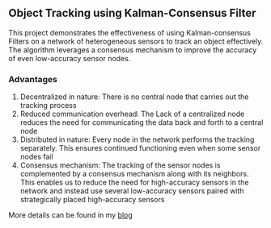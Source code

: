 ## Object Tracking using Kalman-Consensus Filter

This project demonstrates the effectiveness of using Kalman-consensus Filters on a network of heterogeneous sensors to track an object effectively. The algorithm leverages a consensus mechanism to improve the accuracy of even low-accuracy sensor nodes.

### Advantages
1. Decentralized in nature: There is no central node that carries out the tracking process
2. Reduced communication overhead: The Lack of a centralized node reduces the need for communicating the data back and forth to a central node
3. Distributed in nature: Every node in the network performs the tracking separately. This ensures continued functioning even when some sensor nodes fail
4. Consensus mechanism: The tracking of the sensor nodes is complemented by a consensus mechanism along with its neighbors. This enables us to reduce the need for high-accuracy sensors in the network and instead use several low-accuracy sensors paired with strategically placed high-accuracy sensors

More details can be found in my [blog](https://kalaiselvan-t.github.io/projects/2024-05-10-distributed-state-estimation/)
